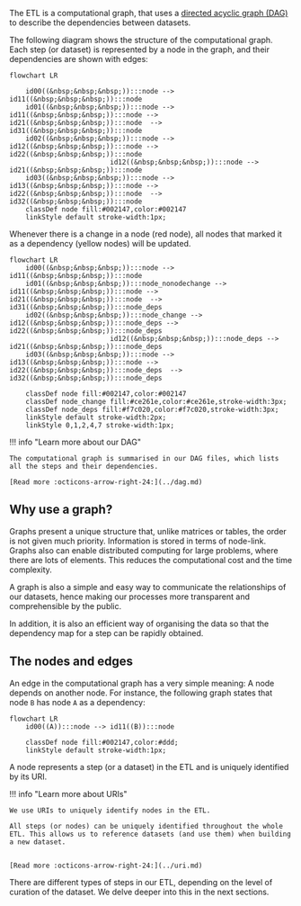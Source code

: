 The ETL is a computational graph, that uses a [directed acyclic graph (DAG)](../dag.md) to describe the dependencies between datasets.

The following diagram shows the structure of the computational graph. Each step (or dataset) is represented by a node in the graph, and their dependencies are shown with edges:

```mermaid
flowchart LR

    id00((&nbsp;&nbsp;&nbsp;)):::node --> id11((&nbsp;&nbsp;&nbsp;)):::node
    id01((&nbsp;&nbsp;&nbsp;)):::node --> id11((&nbsp;&nbsp;&nbsp;)):::node --> id21((&nbsp;&nbsp;&nbsp;)):::node  --> id31((&nbsp;&nbsp;&nbsp;)):::node
    id02((&nbsp;&nbsp;&nbsp;)):::node --> id12((&nbsp;&nbsp;&nbsp;)):::node --> id22((&nbsp;&nbsp;&nbsp;)):::node
                         id12((&nbsp;&nbsp;&nbsp;)):::node --> id21((&nbsp;&nbsp;&nbsp;)):::node
    id03((&nbsp;&nbsp;&nbsp;)):::node --> id13((&nbsp;&nbsp;&nbsp;)):::node --> id22((&nbsp;&nbsp;&nbsp;)):::node  --> id32((&nbsp;&nbsp;&nbsp;)):::node
    classDef node fill:#002147,color:#002147
    linkStyle default stroke-width:1px;
```

Whenever there is a change in a node (red node), all nodes that marked it as a dependency (yellow nodes) will be updated.


```mermaid
flowchart LR
    id00((&nbsp;&nbsp;&nbsp;)):::node --> id11((&nbsp;&nbsp;&nbsp;)):::node
    id01((&nbsp;&nbsp;&nbsp;)):::node_nonodechange --> id11((&nbsp;&nbsp;&nbsp;)):::node --> id21((&nbsp;&nbsp;&nbsp;)):::node  --> id31((&nbsp;&nbsp;&nbsp;)):::node_deps
    id02((&nbsp;&nbsp;&nbsp;)):::node_change --> id12((&nbsp;&nbsp;&nbsp;)):::node_deps --> id22((&nbsp;&nbsp;&nbsp;)):::node_deps
                         id12((&nbsp;&nbsp;&nbsp;)):::node_deps --> id21((&nbsp;&nbsp;&nbsp;)):::node_deps
    id03((&nbsp;&nbsp;&nbsp;)):::node --> id13((&nbsp;&nbsp;&nbsp;)):::node --> id22((&nbsp;&nbsp;&nbsp;)):::node_deps  --> id32((&nbsp;&nbsp;&nbsp;)):::node_deps

    classDef node fill:#002147,color:#002147
    classDef node_change fill:#ce261e,color:#ce261e,stroke-width:3px;
    classDef node_deps fill:#f7c020,color:#f7c020,stroke-width:3px;
    linkStyle default stroke-width:2px;
    linkStyle 0,1,2,4,7 stroke-width:1px;

```


!!! info "Learn more about our DAG"

    The computational graph is summarised in our DAG files, which lists all the steps and their dependencies.

    [Read more :octicons-arrow-right-24:](../dag.md)


## Why use a graph?

Graphs present a unique structure that, unlike matrices or tables, the order is not given much priority. Information is stored in terms of node-link. Graphs also can enable distributed computing for large problems, where there are lots of elements. This reduces the computational cost and the time complexity.

A graph is also a simple and easy way to communicate the relationships of our datasets, hence making our processes more transparent and comprehensible by the public.

In addition, it is also an efficient way of organising the data so that the dependency map for a step can be rapidly obtained.


## The nodes and edges

An edge in the computational graph has a very simple meaning: A node depends on another node. For instance, the following graph states that node `B` has node `A` as a dependency:

```mermaid
flowchart LR
    id00((A)):::node --> id11((B)):::node

    classDef node fill:#002147,color:#ddd;
    linkStyle default stroke-width:1px;
```

A node represents a step (or a dataset) in the ETL and is uniquely identified by its URI.

!!! info "Learn more about URIs"

    We use URIs to uniquely identify nodes in the ETL.

    All steps (or nodes) can be uniquely identified throughout the whole ETL. This allows us to reference datasets (and use them) when building a new dataset.


    [Read more :octicons-arrow-right-24:](../uri.md)

There are different types of steps in our ETL, depending on the level of curation of the dataset. We delve deeper into this in the next sections.
